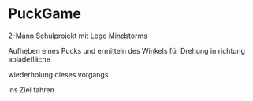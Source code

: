 # PuckGame
2-Mann Schulprojekt mit Lego Mindstorms

Aufheben eines Pucks und ermitteln des Winkels für Drehung in richtung abladefläche

wiederholung dieses vorgangs

ins Ziel fahren
